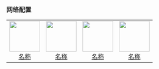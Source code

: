 ### 网络配置

<table>
  <tr>
    <td style="text-align: center;">
      <a href="链接">
        <img src="png/网络配置/图片.png" width="80">
        <br>
        <span>名称</span>
      </a>
    </td>
    <td style="text-align: center;">
      <a href="链接">
        <img src="png/网络配置/图片.png" width="80">
        <br>
        <span>名称</span>
      </a>
    </td>
    <td style="text-align: center;">
      <a href="链接">
        <img src="png/网络配置/图片.png" width="80">
        <br>
        <span>名称</span>
      </a>
    </td>
    <td style="text-align: center;">
      <a href="链接">
        <img src="png/网络配置/图片.png" width="80">
        <br>
        <span>名称</span>
      </a>
    </td>
    </tr>
</table>